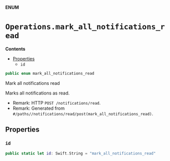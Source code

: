 **ENUM**

# `Operations.mark_all_notifications_read`

**Contents**

- [Properties](#properties)
  - `id`

```swift
public enum mark_all_notifications_read
```

Mark all notifications read

Marks all notifications as read.

- Remark: HTTP `POST /notifications/read`.
- Remark: Generated from `#/paths//notifications/read/post(mark_all_notifications_read)`.

## Properties
### `id`

```swift
public static let id: Swift.String = "mark_all_notifications_read"
```
